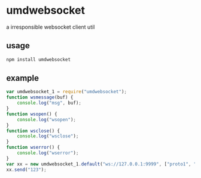 # umdwebsocket

a irresponsible websocket client util

## usage

```bash
npm install umdwebsocket
```

## example

```javascript
var umdwebsocket_1 = require("umdwebsocket");
function wsmessage(buf) {
    console.log("msg", buf);
}
function wsopen() {
    console.log("wsopen");
}
function wsclose() {
    console.log("wsclose");
}
function wserror() {
    console.log("wserror");
}
var xx = new umdwebsocket_1.default("ws://127.0.0.1:9999", ["proto1", "proto2"], 10, wsmessage, wsopen, wsclose, wserror);
xx.send("123");
```
